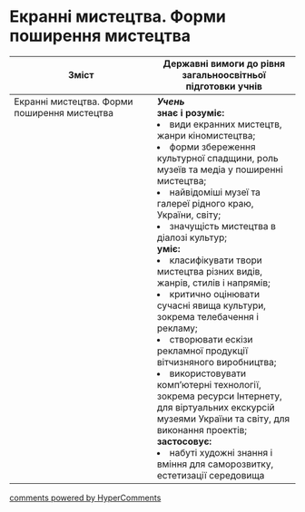<div id="hypercomments_widget" class="js-hypercomments-widget invisible"></div>

# Екранні мистецтва. Форми поширення мистецтва

<table>
  <tr>
    <td width="50%" align="center"><b>Зміст</b></td>
    <td width="50%" align="center"><b>Державні вимоги до рівня загальноосвітньої підготовки учнів</b></td>
  </tr>
<tbody>
  <tr>
<td width="50%" style="vertical-align:top !important;">Екранні мистецтва. Форми поширення мистецтва
</td>
<td width="50%" style="vertical-align:top !important;">
<b><i>Учень</i></b><br>
<b>знає і розуміє:</b>
<li>види екранних мистецтв, жанри кіномистецтва;</li>
<li>форми збереження культурної спадщини, роль музеїв та медіа у поширенні мистецтва;</li>
<li>найвідоміші музеї та галереї рідного краю, України, світу;</li>
<li>значущість мистецтва в діалозі культур;</li>
<b>уміє:</b>
<li>класифікувати твори мистецтва різних видів, жанрів, стилів і напрямів;</li>
<li>критично оцінювати сучасні явища культури, зокрема телебачення і рекламу;</li>
<li>створювати ескізи рекламної продукції вітчизняного виробництва;</li>
<li>використовувати комп’ютерні технології, зокрема ресурси Інтернету, для віртуальних екскурсій музеями України та світу, для виконання проектів;</li>
<b>застосовує:</b>
<li>набуті художні знання і вміння для саморозвитку, естетизації середовища</li>
</td>
  </tr>
</tbody>
</table>

<div class="js-hypercomments-container">
<a href="http://hypercomments.com" class="hc-link" title="comments widget">comments powered by HyperComments</a>
</div>